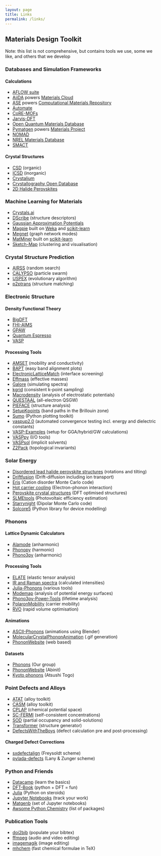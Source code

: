 ```yaml
---
layout: page
title: Links
permalink: /links/
---
```


## Materials Design Toolkit

Note: this list is not comprehensive, but contains tools we use, some we like, and others that we develop

### Databases and Simulation Frameworks

#### Calculations 

* [AFLOW suite](http://www.aflowlib.org) 
* [AiiDA](http://www.aiida.net) powers [Materials Cloud](https://www.materialscloud.org)
* [ASE](https://wiki.fysik.dtu.dk/ase/) powers [Computational Materials Repository](https://cmr.fysik.dtu.dk)
* [Automate](https://hackingmaterials.github.io/atomate/) 
* [CoRE-MOFs](http://gregchung.github.io/CoRE-MOFs/) 
* [Jarvis-DFT](https://www.ctcms.nist.gov/~knc6/JVASP.html)
* [Open Quantum Materials Database](http://oqmd.org)
* [Pymatgen](http://pymatgen.org) powers [Materials Project](https://materialsproject.org) 
* [NOMAD](https://nomad-coe.eu) 
* [NREL Materials Database](https://materials.nrel.gov)
* [SMACT](https://github.com/WMD-group/SMACT)

#### Crystal Structures 

* [CSD](https://www.psds.ac.uk/csd) (organic)
* [ICSD](https://www.psds.ac.uk/icsd) (inorganic)
* [Crystalium](http://crystalium.materialsvirtuallab.org)
* [Crystallography Open Database](http://www.crystallography.net/cod/) 
* [2D Halide Perovskites](http://www.pdb.nmse-lab.ru)

### Machine Learning for Materials 

* [Crystals.ai](https://crystals.ai)
* [DScribe](https://singroup.github.io/dscribe) (structure descriptors)
* [Gaussian Approximation Potentials](https://github.com/libAtoms/QUIP)
* [Magpie](https://bitbucket.org/wolverton/magpie) built on [Weka](https://www.cs.waikato.ac.nz/ml/weka/) and [scikit-learn](http://scikit-learn.org)
* [Megnet](http://megnet.crystals.ai) (graph network modes)
* [MatMiner](http://hackingmaterials.github.io/matminer) built on [scikit-learn](http://scikit-learn.org)
* [Sketch-Map](https://sketchmap.org) (clustering and visualisation)

### Crystal Structure Prediction

* [AIRSS](https://www.mtg.msm.cam.ac.uk/Codes/AIRSS) (random search)
* [CALYPSO](http://www.calypso.cn) (particle swarm)
* [USPEX](http://uspex-team.org/en/uspex) (evolutionary algorithm) 
* [p2ptrans](https://github.com/ftherrien/p2ptrans) (structure matching)

### Electronic Structure

#### Density Functional Theory

* [BigDFT](http://bigdft.org)
* [FHI-AIMS](https://aimsclub.fhi-berlin.mpg.de)
* [GPAW](https://wiki.fysik.dtu.dk/gpaw/)
* [Quantum Espresso](https://www.quantum-espresso.org)
* [VASP](https://www.vasp.at)

#### Processing Tools

* [AMSET](https://github.com/hackingmaterials/amset) (mobility and conductivity) 
* [BAPT](https://github.com/utf/bapt) (easy band alignment plots)
* [ElectronicLatticeMatch](https://github.com/keeeto/ElectronicLatticeMatch) (interface screening)
* [Effmass](https://github.com/lucydot/effmass) (effective masses)
* [Galore](https://github.com/SMTG-UCL/galore) (simulating spectra)
* [kgrid](https://github.com/WMD-group/kgrid) (consistent k-point sampling)
* [Macrodensity](https://github.com/WMD-group/MacroDensity) (analysis of electrostatic potentials)
* [QUESTAAL](https://www.questaal.org) (all-electron QSGW)
* [PIEFACE](https://github.com/jcumby/PIEFACE) (structure analysis)
* [SetupKpoints](https://github.com/keeeto/SetupKpoints) (band paths in the Brillouin zone)
* [Sumo](https://github.com/SMTG-UCL/sumo) (Python plotting toolkit)
* [vaspup2.0](https://github.com/kavanase/vaspup2.0) (automated convergence testing incl. energy and dielectric constants)
* [VASP-Examples](https://github.com/JMSkelton/VASP-Examples) (setup for GGA/hybrid/GW calculations)
* [VASPpy](https://github.com/bjmorgan/vasppy) (I/O tools)
* [VASPsol](https://github.com/henniggroup/VASPsol) (implicit solvents)
* [Z2Pack](http://z2pack.ethz.ch) (topological invariants)

### Solar Energy 

* [Disordered lead halide perovskite structures](https://github.com/jarvist/Disordered-MAPI-Phonons) (rotations and tilting)
* [Driftfusion](https://github.com/barnesgroupICL/Driftfusion) (Drift-diffusion including ion transport)
* [Eris](https://github.com/WMD-group/Eris) (Cation disorder Monte Carlo code)
* [Hot carrier cooling](https://github.com/WMD-group/hot-carrier-cooling) (Electron-phonon interaction)
* [Perovskite crystal structures](https://github.com/WMD-group/hybrid-perovskites) (DFT optimised structures)
* [SLMEtools](https://github.com/keeeto/SLMETools) (Photovoltaic efficiency estimation)
* [Starrynight](https://github.com/WMD-group/StarryNight) (Dipolar Monte Carlo code)
* [Solcore5](https://github.com/dalonsoa/solcore5) (Python library for device modelling)

### Phonons

#### Lattice Dynamic Calculators 

* [Alamode](https://alamode.readthedocs.io) (anharmonic)
* [Phonopy](https://atztogo.github.io/phonopy/) (harmonic)
* [Phono3py](https://atztogo.github.io/phono3py/) (anharmonic)

#### Processing Tools

* [ELATE](http://progs.coudert.name/elate) (elastic tensor analysis) 
* [IR and Raman spectra](https://github.com/JMSkelton/Phonopy-Spectroscopy) (calculated intensities)
* [Julia-Phonons](https://github.com/jarvist/Julia-Phonons) (various tools)
* [Modemap](https://github.com/JMSkelton/ModeMap) (analysis of potential energy surfaces)
* [Phono3py-Power-Tools](https://github.com/skelton-group/Phono3py-Power-Tools) (lifetime analysis)
* [PolaronMobility](https://github.com/jarvist/PolaronMobility.jl) (carrier mobility)
* [RVO](https://github.com/WMD-group/rvo) (rapid volume optimisation)

#### Animations

* [ASCII-Phonons](https://github.com/ajjackson/ascii-phonons) (animations using Blender) 
* [MolecularCrystalPhononAnimation](https://github.com/JMSkelton/MolecularCrystalPhononAnimation) (.gif generation)
* [PhononWebsite](http://henriquemiranda.github.io/phononwebsite/phonon.html) (web based)

#### Datasets

* [Phonons](https://github.com/WMD-group/Phonons) (Our group)
* [PhononWebsite](http://henriquemiranda.github.io/phononwebsite/phonon.html) (Abinit)
* [Kyoto phonons](http://phonondb.mtl.kyoto-u.ac.jp) (Atsushi Togo)

### Point Defects and Alloys

* [ATAT](https://www.brown.edu/Departments/Engineering/Labs/avdw/atat/) (alloy toolkit)
* [CASM](https://github.com/prisms-center/CASMcode) (alloy toolkit)
* [CPLAP](https://github.com/jbuckeridge/cplap) (chemical potential space)
* [SC-FERMI](https://github.com/jbuckeridge/sc-fermi) (self-consistent concentrations)
* [SOD](https://github.com/Grau-CrespoGroup/sod) (partial occupancy and solid-solutions)
* [Transformer](https://github.com/JMSkelton/Transformer) (structure generator) 
* [DefectsWithTheBoys](https://github.com/kavanase/DefectsWithTheBoys) (defect calculation pre and post-processing)

#### Charged Defect Corrections

* [sxdefectalign](https://sxrepo.mpie.de/projects/sphinx-add-ons/files?sort=filename) (Freysoldt scheme) 
* [pylada-defects](https://github.com/pylada/pylada-defects) (Lany & Zunger scheme)

### Python and Friends

* [Datacamp](https://www.datacamp.com) (learn the basics)
* [DFT-Book](http://kitchingroup.cheme.cmu.edu/dft-book/dft.html) (python + DFT = fun)
* [Julia](https://julialang.org) (Python on steroids)
* [Jupyter Notebooks](https://jupyter.org) (track your work)
* [Matgenb](http://matgenb.materialsvirtuallab.org) (set of Jupyter notebooks)
* [Awsome Python Chemistry](https://github.com/lmmentel/awesome-python-chemistry) (list of packages)

### Publication Tools

* [doi2bib](http://www.doi2bib.org) (populate your bibtex)
* [ffmpeg](https://www.ffmpeg.org) (audio and video editing) 
* [imagemagik](https://www.imagemagick.org) (image editing) 
* [mhchem](https://ctan.org/pkg/mhchem?lang=en) (fast chemical formulae in TeX)
